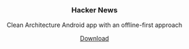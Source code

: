 <br />
<p align="center">
  <h3 align="center">Hacker News</h3>

  <p align="center">
    Clean Architecture Android app with an offline-first approach
  </p>
</p>
<p align="center">
  <a href="https://github.com/cepero91/MyMovieApp/raw/master/MovieApp-debug.apk">
    Download
  </a>
</p>
